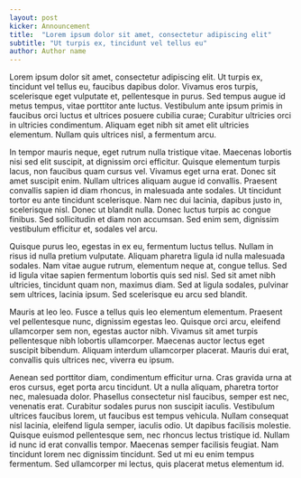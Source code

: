 ```yaml
---
layout: post
kicker: Announcement
title:  "Lorem ipsum dolor sit amet, consectetur adipiscing elit"
subtitle: "Ut turpis ex, tincidunt vel tellus eu"
author: Author name
---
```

Lorem ipsum dolor sit amet, consectetur adipiscing elit. Ut turpis ex, tincidunt vel tellus eu, faucibus dapibus dolor. Vivamus eros turpis, scelerisque eget vulputate et, pellentesque in purus. Sed tempus augue id metus tempus, vitae porttitor ante luctus. Vestibulum ante ipsum primis in faucibus orci luctus et ultrices posuere cubilia curae; Curabitur ultricies orci in ultricies condimentum. Aliquam eget nibh sit amet elit ultricies elementum. Nullam quis ultrices nisl, a fermentum arcu.

In tempor mauris neque, eget rutrum nulla tristique vitae. Maecenas lobortis nisi sed elit suscipit, at dignissim orci efficitur. Quisque elementum turpis lacus, non faucibus quam cursus vel. Vivamus eget urna erat. Donec sit amet suscipit enim. Nullam ultrices aliquam augue id convallis. Praesent convallis sapien id diam rhoncus, in malesuada ante sodales. Ut tincidunt tortor eu ante tincidunt scelerisque. Nam nec dui lacinia, dapibus justo in, scelerisque nisl. Donec ut blandit nulla. Donec luctus turpis ac congue finibus. Sed sollicitudin et diam non accumsan. Sed enim sem, dignissim vestibulum efficitur et, sodales vel arcu.

Quisque purus leo, egestas in ex eu, fermentum luctus tellus. Nullam in risus id nulla pretium vulputate. Aliquam pharetra ligula id nulla malesuada sodales. Nam vitae augue rutrum, elementum neque at, congue tellus. Sed id ligula vitae sapien fermentum lobortis quis sed nisl. Sed sit amet nibh ultricies, tincidunt quam non, maximus diam. Sed at ligula sodales, pulvinar sem ultrices, lacinia ipsum. Sed scelerisque eu arcu sed blandit.

Mauris at leo leo. Fusce a tellus quis leo elementum elementum. Praesent vel pellentesque nunc, dignissim egestas leo. Quisque orci arcu, eleifend ullamcorper sem non, egestas auctor nibh. Vivamus sit amet turpis pellentesque nibh lobortis ullamcorper. Maecenas auctor lectus eget suscipit bibendum. Aliquam interdum ullamcorper placerat. Mauris dui erat, convallis quis ultrices nec, viverra eu ipsum.

Aenean sed porttitor diam, condimentum efficitur urna. Cras gravida urna at eros cursus, eget porta arcu tincidunt. Ut a nulla aliquam, pharetra tortor nec, malesuada dolor. Phasellus consectetur nisl faucibus, semper est nec, venenatis erat. Curabitur sodales purus non suscipit iaculis. Vestibulum ultrices faucibus lorem, ut faucibus est tempus vehicula. Nullam consequat nisl lacinia, eleifend ligula semper, iaculis odio. Ut dapibus facilisis molestie. Quisque euismod pellentesque sem, nec rhoncus lectus tristique id. Nullam id nunc id erat convallis tempor. Maecenas semper facilisis feugiat. Nam tincidunt lorem nec dignissim tincidunt. Sed ut mi eu enim tempus fermentum. Sed ullamcorper mi lectus, quis placerat metus elementum id. 